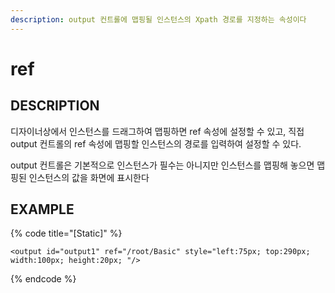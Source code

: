 ```yaml
---
description: output 컨트롤에 맵핑될 인스턴스의 Xpath 경로를 지정하는 속성이다
---
```


# ref

## DESCRIPTION

디자이너상에서 인스턴스를 드래그하여 맵핑하면 ref 속성에 설정할 수 있고, 직접 output 컨트롤의 ref 속성에 맵핑할 인스턴스의 경로를 입력하여 설정할 수 있다.

output 컨트롤은 기본적으로 인스턴스가 필수는 아니지만 인스턴스를 맵핑해 놓으면 맵핑된 인스턴스의 값을 화면에 표시한다

## EXAMPLE

{% code title="\[Static\]" %}
```markup
<output id="output1" ref="/root/Basic" style="left:75px; top:290px; 
width:100px; height:20px; "/>
```
{% endcode %}

